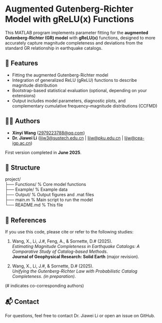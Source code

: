 # Augmented Gutenberg-Richter Model with gReLU(x) Functions

This MATLAB program implements parameter fitting for the **augmented Gutenberg-Richter (GR) model** with **gReLU(x)** functions, designed to more accurately capture magnitude completeness and deviations from the standard GR relationship in earthquake catalogs.

## 📌 Features

- Fitting the augmented Gutenberg-Richter model
- Integration of generalized ReLU (gReLU) functions to describe magnitude distribution
- Bootstrap-based statistical evaluation (optional, depending on your extensions)
- Output includes model parameters, diagnostic plots, and complementary cumulative frequency–magnitude distributions (CCFMD)

## 🧑‍💻 Authors

- **Xinyi Wang**  (2979223788@qq.com)
- **Dr. Jiawei Li**  (lijw3@sustech.edu.cn | lijw@pku.edu.cn | lijw@cea-igp.ac.cn)

First version completed in **June 2025**.

## 📂 Structure
project/<br>
├── Functions/ % Core model functions<br>
├── Example/ % Example data<br>
├── Output/ % Output figures and .mat files<br>
├── main.m % Main script to run the model<br>
└── README.md % This file<br>

## 📖 References

If you use this code, please cite or refer to the following studies:

1. Wang, X., Li, J.#, Feng, A., & Sornette, D.# (2025).  
   *Estimating Magnitude Completeness in Earthquake Catalogs: A Comparative Study of Catalog-based Methods*.  
   **Journal of Geophysical Research: Solid Earth** (major revision).

2. Wang, X., Li, J.#, & Sornette, D.# (2025).  
   *Unifying the Gutenberg-Richter Law with Probabilistic Catalog Completeness*. *(in preparation)*.

(\# indicates co-corresponding authors)

## 📬 Contact

For questions, feel free to contact Dr. Jiawei Li or open an issue on GitHub.
